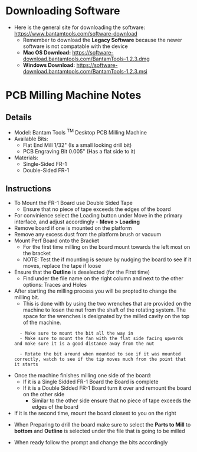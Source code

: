 <!--

TOGGLE PREVIEW IN VISUAL STUDIO CODE:
    Ctrl + Shift + V

This space is designated for Markdown resources:
    - General Markdown Documentation: https://markdown-guide.readthedocs.io/en/latest/index.html

    - Markdown in Visual Studio Code Documentation: https://code.visualstudio.com/docs/languages/markdown

-->

[Comment]: <> (Inline Comment)
[//]: <> (This is also a comment)
[//]: # (This is also a comment)
<!--
    This is a multiline comment
-->

# Downloading Software
- Here is the general site for downloading the software: https://www.bantamtools.com/software-download
    - Remember to download the **Legacy Software** because the newer software is not compatable with the device
    - **Mac OS Download:** https://software-download.bantamtools.com/BantamTools-1.2.3.dmg
    - **Windows Download:** https://software-download.bantamtools.com/BantamTools-1.2.3.msi

# PCB Milling Machine Notes
## Details
- Model: Bantam Tools $^\text{TM}$ Desktop PCB Milling Machine
- Available Bits:
    - Flat End Mill 1/32" (Is a small looking drill bit)
    - PCB Engraving Bit 0.005" (Has a flat side to it)
- Materials:
    - Single-Sided FR-1
    - Double-Sided FR-1

## Instructions
- To Mount the FR-1 Board use Double Sided Tape
    - Ensure that no piece of tape exceeds the edges of the board
    <!--KIR: Insert Image of example boards here--->
- For convinience select the Loading button under Move in the primary interface, and adjust accordingly
        - **Move > Loading**
        <!--KIR: Insert Screenshot Image Here--->
- Remove board if one is mounted on the platform
- Remove any excess dust from the platform brush or vacuum
- Mount Perf Board onto the Bracket
    - For the first time milling on the board mount towards the left most on the bracket
    <!--KIR: Insert a Picture of the Board--->
    - NOTE: Test the if mounting is secure by nudging the board to see if it moves, replace the tape if loose
- Ensure that the **Outline** is deselected (for the First time)
    - Find under the file name on the right column and next to the other options: Traces and Holes
    <!--KIR: Include a Screenshot of the Image--->
- After starting the milling process you will be propted to change the milling bit.
    - This is done with by using the two wrenches that are provided on the machine to losen the nut from the shaft of the rotating system. The space for the wrenches is designated by the milled cavity on the top of the machine.
    <!--KIR: Take an image of this on the Machine--->
        - Make sure to mount the bit all the way in
        - Make sure to mount the fan with the flat side facing upwards and make sure it is a good distance away from the nut
    <!--KIR: Take an Image of this--->
        - Rotate the bit around when mounted to see if it was mounted correctly, watch to see if the tip moves much from the point that it starts
- Once the machine finishes milling one side of the board:
    - If it is a Single Sidded FR-1 Board the Board is complete
    - If it is a Double Sidded FR-1 Board turn it over and remount the board on the other side
        - Similar to the other side ensure that no piece of tape exceeds the edges of the board
- If it is the second time, mount the board closest to you on the right
<!--KIR: Take of the right mounted board--->
- When Preparing to drill the board make sure to select the **Parts to Mill** to **bottom** and **Outline** is selected under the file that is going to be milled
<!--KIR: Take a Screenshot of this--->
- When ready follow the prompt and change the bits accordingly